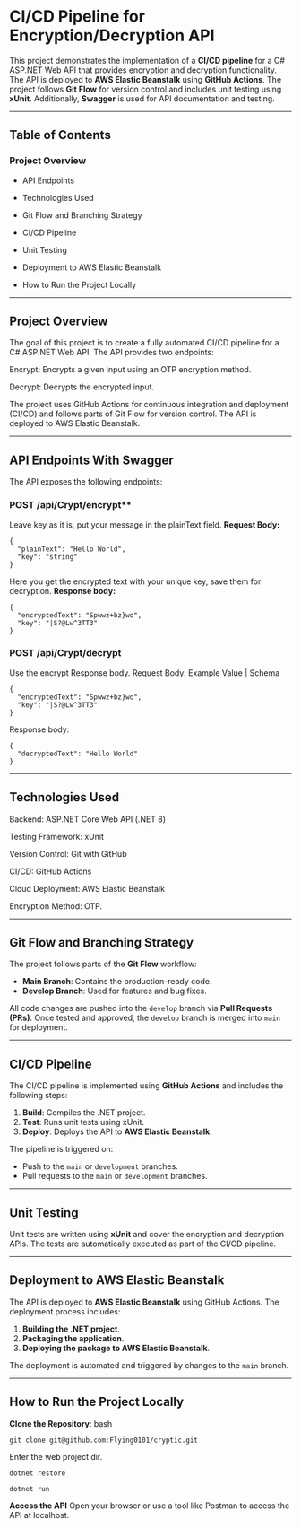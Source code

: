# CI/CD Pipeline for Encryption/Decryption API

This project demonstrates the implementation of a **CI/CD pipeline** for a C# ASP.NET Web API that provides encryption and decryption functionality. The API is deployed to **AWS Elastic Beanstalk** using **GitHub Actions**. The project follows **Git Flow** for version control and includes unit testing using **xUnit**. Additionally, **Swagger** is used for API documentation and testing.

---

## Table of Contents
### Project Overview

- API Endpoints

- Technologies Used

- Git Flow and Branching Strategy

- CI/CD Pipeline

- Unit Testing

- Deployment to AWS Elastic Beanstalk

- How to Run the Project Locally

---

## Project Overview
The goal of this project is to create a fully automated CI/CD pipeline for a C# ASP.NET Web API. The API provides two endpoints:

Encrypt: Encrypts a given input using an OTP encryption method.

Decrypt: Decrypts the encrypted input.

The project uses GitHub Actions for continuous integration and deployment (CI/CD) and follows parts of Git Flow for version control. The API is deployed to AWS Elastic Beanstalk.

---

## API Endpoints With Swagger
The API exposes the following endpoints:

### POST /api/Crypt/encrypt**

Leave key as it is, put your message in the plainText field.
**Request Body:**
```
{
  "plainText": "Hello World",
  "key": "string"
}
```

Here you get the encrypted text with your unique key, save them for decryption.
**Response body:**
```
{
  "encryptedText": "Spwwz+bz}wo",
  "key": "|S?@Lw^3TT3"
}
```

### POST /api/Crypt/decrypt

Use the encrypt Response body.
Request Body:
Example Value | Schema
```
{
  "encryptedText": "Spwwz+bz}wo",
  "key": "|S?@Lw^3TT3"
}
```

Response body:
```
{
  "decryptedText": "Hello World"
}
```
---

## Technologies Used
Backend: ASP.NET Core Web API (.NET 8)

Testing Framework: xUnit

Version Control: Git with GitHub

CI/CD: GitHub Actions

Cloud Deployment: AWS Elastic Beanstalk

Encryption Method: OTP.

---

## Git Flow and Branching Strategy

The project follows parts of the **Git Flow** workflow:
- **Main Branch**: Contains the production-ready code.
- **Develop Branch**: Used for features and bug fixes.

All code changes are pushed into the `develop` branch via **Pull Requests (PRs)**. Once tested and approved, the `develop` branch is merged into `main` for deployment.

---

## CI/CD Pipeline

The CI/CD pipeline is implemented using **GitHub Actions** and includes the following steps:
1. **Build**: Compiles the .NET project.
2. **Test**: Runs unit tests using xUnit.
3. **Deploy**: Deploys the API to **AWS Elastic Beanstalk**.

The pipeline is triggered on:
- Push to the `main` or `development` branches.
- Pull requests to the `main` or `development` branches.

---

## Unit Testing

Unit tests are written using **xUnit** and cover the encryption and decryption APIs. The tests are automatically executed as part of the CI/CD pipeline.

---

## Deployment to AWS Elastic Beanstalk

The API is deployed to **AWS Elastic Beanstalk** using GitHub Actions. The deployment process includes:

1. **Building the .NET project**.
2. **Packaging the application**.
3. **Deploying the package to AWS Elastic Beanstalk**.

The deployment is automated and triggered by changes to the `main` branch.

---

## How to Run the Project Locally

**Clone the Repository**:
bash
```
git clone git@github.com:Flying0101/cryptic.git
```
Enter the web project dir.
```
dotnet restore

dotnet run
```
**Access the API**
Open your browser or use a tool like Postman to access the API at localhost.